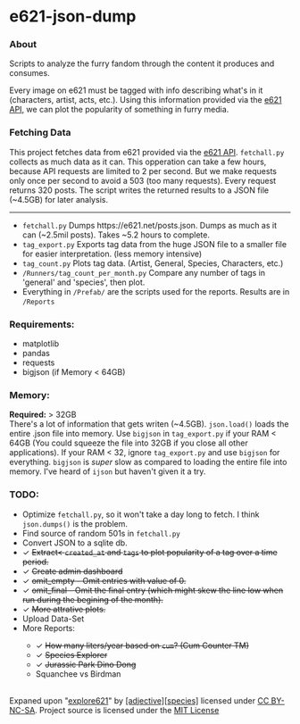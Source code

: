 # e621-json-dump
<h3><b>About</b></h3>
Scripts to analyze the furry fandom through the content it produces and consumes.<br>

Every image on e621 must be tagged with info describing what's in it (characters, artist, acts, etc.). Using this information provided via the <a href="https://e621.net/posts.json">e621 API</a>, we can plot the popularity of something in furry media.

<h3><b>Fetching Data</b></h3>
This project fetches data from e621 provided via the <a href="https://e621.net/posts.json">e621 API</a>. <code>fetchall.py</code> collects as much data as it can. This opperation can take a few hours, because API requests are limited to 2 per second. But we make requests only once per second to avoid a 503 (too many requests). Every request returns 320 posts. The script writes the returned results to a JSON file (~4.5GB) for later analysis.

<hr>
<ul>
  <li><code>fetchall.py</code> Dumps https://e621.net/posts.json. Dumps as much as it can (~2.5mil posts). Takes ~5.2 hours to complete.<br>
  <li><code>tag_export.py</code> Exports tag data from the huge JSON file to a smaller file for easier interpretation. (less memory intensive)<br></li>
  <li><code>tag_count.py</code> Plots tag data. (Artist, General, Species, Characters, etc.)<br></li>
  <li><code>/Runners/tag_count_per_month.py</code> Compare any number of tags in 'general' and 'species', then plot.<br></li>
  <li>Everything in <code>/Prefab/</code> are the scripts used for the reports. Results are in <code>/Reports</code></li>
</ul>

<h3><b>Requirements:</b></h3>
<ul>
  <li>matplotlib</li>
  <li>pandas</li>
  <li>requests</li>
  <li>bigjson (if Memory < 64GB)</li>
</ul>

<h3><b>Memory:</b></h3>
<b>Required:</b> > 32GB<br>
There's a lot of information that gets writen (~4.5GB). <code>json.load()</code> loads the entire .json file into memory. Use <code>bigjson</code> in <code>tag_export.py</code> if your RAM < 64GB (You could squeeze the file into 32GB if you close all other applications). If your RAM < 32, ignore <code>tag_export.py</code> and use <code>bigjson</code> for everything. <code>bigjson</code> is <i>super</i> slow as compared to loading the entire file 
into memory. I've heard of <code>ijson</code> but haven't given it a try.

<h3><b>TODO:</b></h3>
<ul>
  <li>Optimize <code>fetchall.py</code>, so it won't take a day long to fetch. I think <code>json.dumps()</code> is the problem.</li>
  <li>Find source of random 501s in <code>fetchall.py</code></li>
  <li>Convert JSON to a sqlite db.</li>
  <li>✓ <strike>Extract< <code>created_at</code> and <code>tags</code> to plot popularity of a tag over a time period.</strike></li>
  <li>✓ <strike>Create admin dashboard</strike></li>
  <li>✓ <strike>omit_empty - Omit entries with value of 0.</strike></li>
  <li>✓ <strike>omit_final - Omit the final entry (which might skew the line low when run during the begining of the month).</strike></li>
  <li>✓ <strike>More attrative plots.</strike></li>
  <li>Upload Data-Set</li>
  <li>More Reports:</li>
    <ul>
      <li>✓ <strike>How many liters/year based on <code>cum</code>? (Cum Counter TM)</strike></li>
      <li>✓ <strike>Species Explorer</strike></li>
      <li>✓ <strike>Jurassic Park Dino Dong</strike></li>
      <li>Squanchee vs Birdman</li>
  </ul>
</ul>
<br>
Expaned upon "<a href="https://explore621.net">explore621</a>" by <a href="https://adjectivespecies.com/">[adjective][species]</a> licensed under <a href="https://creativecommons.org/licenses/by-nc-sa/4.0/">CC BY-NC-SA</a>. Project source is licensed under the <a href="https://github.com/E-Krabs/e621-json-dump/blob/main/LICENSE">MIT License</a>

